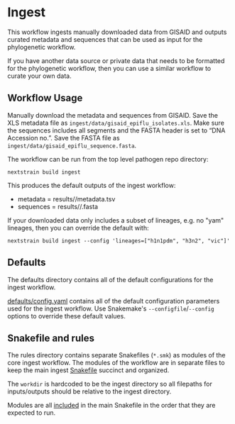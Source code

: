 # Ingest

This workflow ingests manually downloaded data from GISAID and outputs curated
metadata and sequences that can be used as input for the phylogenetic workflow.

If you have another data source or private data that needs to be formatted for
the phylogenetic workflow, then you can use a similar workflow to curate your
own data.

## Workflow Usage

Manually download the metadata and sequences from GISAID.
Save the XLS metadata file as `ingest/data/gisaid_epiflu_isolates.xls`.
Make sure the sequences includes all segments and the FASTA header is set to “DNA Accession no.”.
Save the FASTA file as `ingest/data/gisaid_epiflu_sequence.fasta`.

The workflow can be run from the top level pathogen repo directory:
```
nextstrain build ingest
```

This produces the default outputs of the ingest workflow:

- metadata      = results/<lineage>/metadata.tsv
- sequences     = results/<lineage>/<segment>.fasta


If your downloaded data only includes a subset of lineages, e.g. no "yam" lineages,
then you can override the default with:

```
nextstrain build ingest --config 'lineages=["h1n1pdm", "h3n2", "vic"]'
```


## Defaults

The defaults directory contains all of the default configurations for the ingest workflow.

[defaults/config.yaml](defaults/config.yaml) contains all of the default configuration parameters
used for the ingest workflow. Use Snakemake's `--configfile`/`--config`
options to override these default values.

## Snakefile and rules

The rules directory contains separate Snakefiles (`*.smk`) as modules of the core ingest workflow.
The modules of the workflow are in separate files to keep the main ingest [Snakefile](Snakefile) succinct and organized.

The `workdir` is hardcoded to be the ingest directory so all filepaths for
inputs/outputs should be relative to the ingest directory.

Modules are all [included](https://snakemake.readthedocs.io/en/stable/snakefiles/modularization.html#includes)
in the main Snakefile in the order that they are expected to run.

